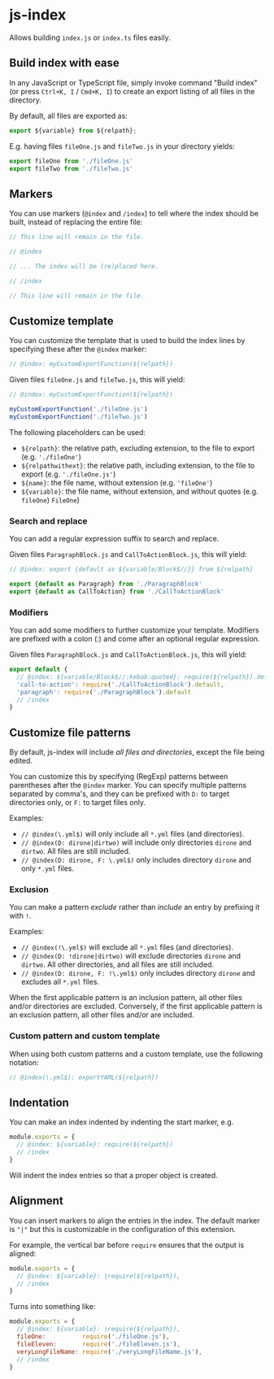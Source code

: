 # js-index

Allows building `index.js` or `index.ts` files easily.

## Build index with ease

In any JavaScript or TypeScript file, simply invoke command "Build index" (or press `Ctrl+K, I` / `Cmd+K, I`) to create an export listing of all files in the directory.

By default, all files are exported as:

```js
export ${variable} from ${relpath};
```

E.g. having files `fileOne.js` and `fileTwo.js` in your directory yields:

```js
export fileOne from './fileOne.js'
export fileTwo from './fileTwo.js'
```

## Markers

You can use markers (`@index` and `/index`) to tell where the index should be built, instead of replacing the entire file:

```js
// This line will remain in the file.

// @index

// ... The index will be (re)placed here.  

// /index

// This line will remain in the file.
```

## Customize template

You can customize the template that is used to build the index lines by specifying these after the `@index` marker:

```js
// @index: myCustomExportFunction(${relpath})

```

Given files `fileOne.js` and `fileTwo.js`, this will yield:

```js
// @index: myCustomExportFunction(${relpath})

myCustomExportFunction('./fileOne.js')
myCustomExportFunction('./fileTwo.js')
```

The following placeholders can be used:

- `${relpath}`: the relative path, excluding extension, to the file to export (e.g. `'./fileOne'`)
- `${relpathwithext}`: the relative path, including extension, to the file to export (e.g. `'./fileOne.js'`)
- `${name}`: the file name, without extension (e.g. `'fileOne'`)
- `${variable}`: the file name, without extension, and without quotes (e.g. `fileOne`)
`FileOne`)

### Search and replace

You can add a regular expression suffix to search and replace.

Given files `ParagraphBlock.js` and `CallToActionBlock.js`, this will yield:

```js
// @index: export {default as ${variable/Block$//}} from ${relpath}

export {default as Paragraph} from './ParagraphBlock'
export {default as CallToAction} from './CallToActionBlock'
```

### Modifiers

You can add some modifiers to further customize your template. Modifiers are prefixed with a colon (:) and come after an optional regular expression.

Given files `ParagraphBlock.js` and `CallToActionBlock.js`, this will yield:

```js
export default {
  // @index: ${variable/Block$//:kebab:quoted}: require(${relpath}).default,
  'call-to-action': require('./CallToActionBlock').default,
  'paragraph': require('./ParagraphBlock').default
  // /index
}
```

## Customize file patterns

By default, js-index will include *all files and directories*, except the file being edited.

You can customize this by specifying (RegExp) patterns between parentheses after the `@index` marker. You can specify multiple patterns separated by comma's, and they can be prefixed with `D:` to target directories only,
or `F:` to target files only.

Examples:

- `// @index(\.yml$)` will only include all `*.yml` files (and directories).
- `// @index(D: dirone|dirtwo)` will include only directories `dirone` and `dirtwo`. All files are still included.
- `// @index(D: dirone, F: \.yml$)` only includes directory `dirone` and only `*.yml` files.

### Exclusion

You can make a pattern *exclude* rather than *include* an entry by prefixing it with `!`.

Examples:

- `// @index(!\.yml$)` will exclude all `*.yml` files (and directories).
- `// @index(D: !dirone|dirtwo)` will exclude directories `dirone` and `dirtwo`. All other directories, and all files are still included.
- `// @index(D: dirone, F: !\.yml$)` only includes directory `dirone` and excludes all `*.yml` files.

When the first applicable pattern is an inclusion pattern, all other files and/or directories are excluded. Conversely, if the first applicable pattern is an exclusion pattern, all other files and/or are included.

### Custom pattern and custom template

When using both custom patterns and a custom template, use the following notation:

```js
// @index(\.yml$): exportYAML(${relpath})
```

## Indentation

You can make an index indented by indenting the start marker, e.g.

```js
module.exports = {
  // @index: ${variable}: require(${relpath})
  // /index
}
```

Will indent the index entries so that a proper object is created.

## Alignment

You can insert markers to align the entries in the index. The default marker is `"|"` but this is customizable in the configuration of this extension.

For example, the vertical bar before `require` ensures that the output is aligned:

```js
module.exports = {
  // @index: ${variable}: |require(${relpath}),
  // /index
}
```

Turns into something like:

```js
module.exports = {
  // @index: ${variable}: |require(${relpath}),
  fileOne:          require('./fileOne.js'),
  fileEleven:       require('./fileEleven.js'),
  veryLongFileName: require('./veryLongFileName.js'),
  // /index
}
```
